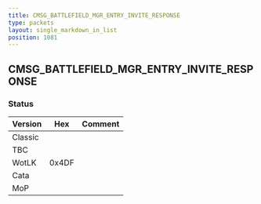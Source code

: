```yaml
---
title: CMSG_BATTLEFIELD_MGR_ENTRY_INVITE_RESPONSE
type: packets
layout: single_markdown_in_list
position: 1081
---
```


## CMSG_BATTLEFIELD_MGR_ENTRY_INVITE_RESPONSE

### Status

Version    | Hex        | Comment
---------- | ---------- | ---------- 
Classic    |            |
TBC        |            |
WotLK      | 0x4DF      |
Cata       |            |
MoP        |            |
